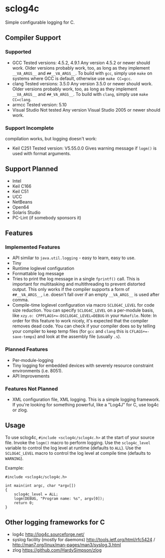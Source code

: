 # sclog4c

Simple configurable logging for C.

## Compiler Support

### Supported
- GCC
    Tested versions: 4.5.2, 4.9.1
    Any version 4.5.2 or newer should work.
    Older versions probably work, too, as long as they implement `__VA_ARGS__` and `##__VA_ARGS__`.
    To build with `gcc`, simply use `make` on systems where GCC is default, otherwise use `make CC=gcc`.
- clang
    Tested versions: 3.5.0
    Any version 3.5.0 or newer should work.
    Older versions probably work, too, as long as they implement `__VA_ARGS__` and `##_VA_ARGS__`.
    To build with `clang`, simply use `make CC=clang`.
- armcc
    Tested version: 5.10
- Visual Studio
    Not tested
    Any version Visual Studio 2005 or newer should work.

### Support Incomplete
compilation works, but logging doesn't work:
- Keil C251
    Tested version: V5.55.0.0
    Gives warning message if `logm()` is used with format arguments.

## Support Planned
- Intel
- Keil C166
- Keil C51
- UCC
- NetBeans
- Open64
- Solaris Studio
- PC-Lint (if somebody sponsors it)

## Features

### Implemented Features
- API similar to `java.util.logging` - easy to learn, easy to use.
- Tiny
- Runtime loglevel configuration
- Formattable log message
- Tries to print the log message in a single `fprintf()` call.
  This is important for multitasking and multithreading to prevent distorted output.
  This only works if the compiler supports a form of `##__VA_ARGS__`, i.e. doesn't fall over if an empty `__VA_ARGS__` is used after comma.
- Compile-time loglevel configuration via macro `SCLOG4C_LEVEL` for code size reduction.
  You can specify `SCLOG4C_LEVEL` on a per-module basis, like `xzy.o: CPPFLAGS+=-DSCLOG4C_LEVEL=DEBUG` in your `Makefile`.
  Note: In order for this feature to work nicely, it's expected that the compiler removes dead code.
  You can check if your compiler does so by telling your compiler to keep temp files (for `gcc` and `clang` this is `CFLAGS+=-save-temps`) and look at the assembly file (usually `.s`).

### Planned Features
- Per-module-logging
- Tiny logging for embedded devices with severely resource constraint environments (i.e. 8051).
- API Improvements

### Features Not Planned
- XML configuration file, XML logging.
  This is a simple logging framework.
  If you're looking for something powerful, like a "Log4J" for C, use log4c or zlog.

## Usage

To use sclog4c, `#include <sclog4c/sclog4c.h>` at the start of your source file.
Invoke the `logm()` macro to perform logging.
Use the `sclog4c_level` variable to control the log level at runtime (defaults to `ALL`).
Use the `SCLOG4C_LEVEL` macro to control the log level at compile time (defaults to `WARNING`).

Example:

~~~~
#include <sclog4c/sclog4c.h>

int main(int argc, char *argv[])
{
    sclog4c_level = ALL;
    logm(DEBUG, "Program name: %s", argv[0]);
    return 0;
}
~~~~

## Other logging frameworks for C
- log4c http://log4c.sourceforge.net/
- syslog facility (mostly for daemons) http://tools.ietf.org/html/rfc5424 / http://man7.org/linux/man-pages/man3/syslog.3.html
- zlog https://github.com/HardySimpson/zlog
